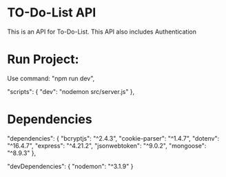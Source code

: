 # TO-Do-List API

This is an API for To-Do-List. This API also includes Authentication

# Run Project:

Use command: "npm run dev",

"scripts": 
{
"dev": "nodemon src/server.js"
},

# Dependencies

"dependencies":
 {
"bcryptjs": "^2.4.3",
"cookie-parser": "^1.4.7",
"dotenv": "^16.4.7",
"express": "^4.21.2",
"jsonwebtoken": "^9.0.2",
"mongoose": "^8.9.3"
},

"devDependencies": 
{
"nodemon": "^3.1.9"
}
